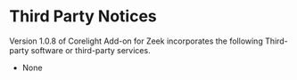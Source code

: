 # Third Party Notices

Version 1.0.8 of Corelight Add-on for Zeek incorporates the following Third-party software or third-party services.

- None
